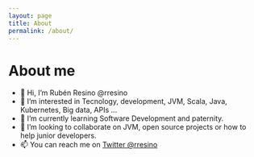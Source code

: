 ```yaml
---
layout: page
title: About
permalink: /about/
---
```


# About me

- 👋 Hi, I’m Rubén Resino @rresino 
- 👀 I’m interested in Tecnology, development, JVM, Scala, Java, Kubernetes, Big data, APIs ...
- 🌱 I’m currently learning Software Development and paternity.
- 💞️ I’m looking to collaborate on JVM, open source projects or how to help junior developers.
- 📫 You can reach me on [Twitter @rresino](https://twitter.com/rresino)
